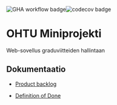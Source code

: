 ![GHA workflow badge](https://github.com/Doubleneck/Jetta/workflows/CI/badge.svg)![codecov badge](https://codecov.io/gh/Doubleneck/Jetta/branch/master/graph/badge.svg?token=HLHGkP7oag)


# OHTU Miniprojekti

Web-sovellus graduviitteiden hallintaan

## Dokumentaatio

- [Product backlog](https://helsinkifi-my.sharepoint.com/:x:/r/personal/tsharkon_ad_helsinki_fi/_layouts/15/Doc.aspx?sourcedoc=%7B990EAC30-58E9-4205-BA24-63F613E3C18C%7D&file=Jetta_ProductBacklog.xlsx&action=default&mobileredirect=true)

- [Definition of Done](https://github.com/Doubleneck/Jetta/blob/master/documentation/definition_of_done.md)
